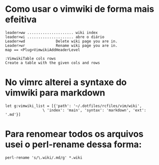 # Como usar o vimwiki de forma mais efeitiva

    leader>ww ..................... wiki index
    leader>wi ..................... abre o diário
    Leader>wd              Delete wiki page you are in.
    Leader>wr              Rename wiki page you are in.
    map == <Plug>VimwikiAddHeaderLevel

    :VimwikiTable cols rows
    Create a table with the given cols and rows


# No vimrc alterei a syntaxe do vimwiki para markdown

    let g:vimwiki_list = [{'path': '~/.dotfiles/rcfiles/vim/wiki',
                     \ 'index': 'main', 'syntax': 'markdown', 'ext': '.md'}]

# Para renomear todos os arquivos usei o perl-rename dessa forma:

    perl-rename 's/\.wiki/.md/g' *.wiki



